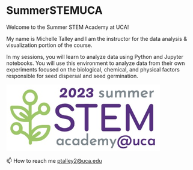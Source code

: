 # SummerSTEMUCA

Welcome to the Summer STEM Academy at UCA!

My name is Michelle Talley and I am the instructor for the data analysis & visualization portion of the course.

In my sessions, you will learn to analyze data using Python and Jupyter notebooks.  You will use this environment to analyze data from their own experiments focused on the biological, chemical, and physical factors responsible for seed dispersal and seed germination. 

[![Check out the website for the camp](./2023%20Logo%20final.jpg)](https://uca.edu/steminstitute/summer-stem-academy/)


📫 How to reach me ptalley2@uca.edu
